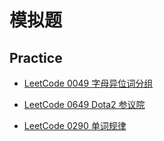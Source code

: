 # 模拟题

## Practice

- [LeetCode 0049 字母异位词分组](https://leetcode-cn.com/problems/group-anagrams/)

- [LeetCode 0649 Dota2 参议院](https://leetcode-cn.com/problems/dota2-senate/)

- [LeetCode 0290 单词规律](https://leetcode-cn.com/problems/word-pattern/)
